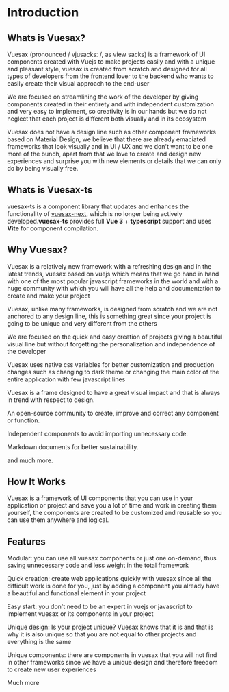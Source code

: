 # Introduction

## Whats is Vuesax?

Vuesax (pronounced / vjusacksː /, as view sacks) is a framework of UI components created with Vuejs to make projects easily and with a unique and pleasant style, vuesax is created from scratch and designed for all types of developers from the frontend lover to the backend who wants to easily create their visual approach to the end-user

We are focused on streamlining the work of the developer by giving components created in their entirety and with independent customization and very easy to implement, so creativity is in our hands but we do not neglect that each project is different both visually and in its ecosystem

Vuesax does not have a design line such as other component frameworks based on Material Design, we believe that there are already emaciated frameworks that look visually and in UI / UX and we don't want to be one more of the bunch, apart from that we love to create and design new experiences and surprise you with new elements or details that we can only do by being visually free.

## Whats is Vuesax-ts

vuesax-ts is a component library that updates and enhances the functionality of [vuesax-next](https://github.com/lusaxweb/vuesax-next), which is no longer being actively developed.**vuesax-ts** provides full **Vue 3** + **typescript** support and uses **Vite** for component compilation.

## Why Vuesax?

Vuesax is a relatively new framework with a refreshing design and in the latest trends, vuesax based on vuejs which means that we go hand in hand with one of the most popular javascript frameworks in the world and with a huge community with which you will have all the help and documentation to create and make your project

Vuesax, unlike many frameworks, is designed from scratch and we are not anchored to any design line, this is something great since your project is going to be unique and very different from the others

We are focused on the quick and easy creation of projects giving a beautiful visual line but without forgetting the personalization and independence of the developer

Vuesax uses native css variables for better customization and production changes such as changing to dark theme or changing the main color of the entire application with few javascript lines

Vuesax is a frame designed to have a great visual impact and that is always in trend with respect to design.

An open-source community to create, improve and correct any component or function.

Independent components to avoid importing unnecessary code.

Markdown documents for better sustainability.

and much more.

## How It Works
Vuesax is a framework of UI components that you can use in your application or project and save you a lot of time and work in creating them yourself, the components are created to be customized and reusable so you can use them anywhere and logical.

## Features

Modular: you can use all vuesax components or just one on-demand, thus saving unnecessary code and less weight in the total framework

Quick creation: create web applications quickly with vuesax since all the difficult work is done for you, just by adding a component you already have a beautiful and functional element in your project

Easy start: you don't need to be an expert in vuejs or javascript to implement vuesax or its components in your project

Unique design: Is your project unique? Vuesax knows that it is and that is why it is also unique so that you are not equal to other projects and everything is the same

Unique components: there are components in vuesax that you will not find in other frameworks since we have a unique design and therefore freedom to create new user experiences

Much more